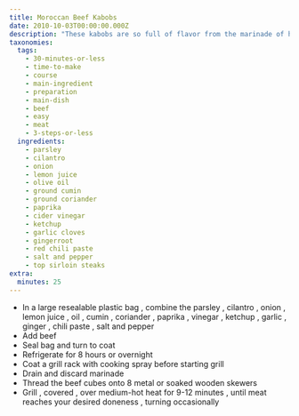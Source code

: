 ```yaml
---
title: Moroccan Beef Kabobs
date: 2010-10-03T00:00:00.000Z
description: "These kabobs are so full of flavor from the marinade of herbs and spices!  i especially like the flavor the thai red chili paste gives the steak.  i marinate these overnight, and serve it with couscous and a seasonal green vegetable.\r\nnote:  the preparation time does not include the time for marinating."
taxonomies:
  tags:
    - 30-minutes-or-less
    - time-to-make
    - course
    - main-ingredient
    - preparation
    - main-dish
    - beef
    - easy
    - meat
    - 3-steps-or-less
  ingredients:
    - parsley
    - cilantro
    - onion
    - lemon juice
    - olive oil
    - ground cumin
    - ground coriander
    - paprika
    - cider vinegar
    - ketchup
    - garlic cloves
    - gingerroot
    - red chili paste
    - salt and pepper
    - top sirloin steaks
extra:
  minutes: 25
---
```

 - In a large resealable plastic bag , combine the parsley , cilantro , onion , lemon juice , oil , cumin , coriander , paprika , vinegar , ketchup , garlic , ginger , chili paste , salt and pepper
 - Add beef
 - Seal bag and turn to coat
 - Refrigerate for 8 hours or overnight
 - Coat a grill rack with cooking spray before starting grill
 - Drain and discard marinade
 - Thread the beef cubes onto 8 metal or soaked wooden skewers
 - Grill , covered , over medium-hot heat for 9-12 minutes , until meat reaches your desired doneness , turning occasionally

